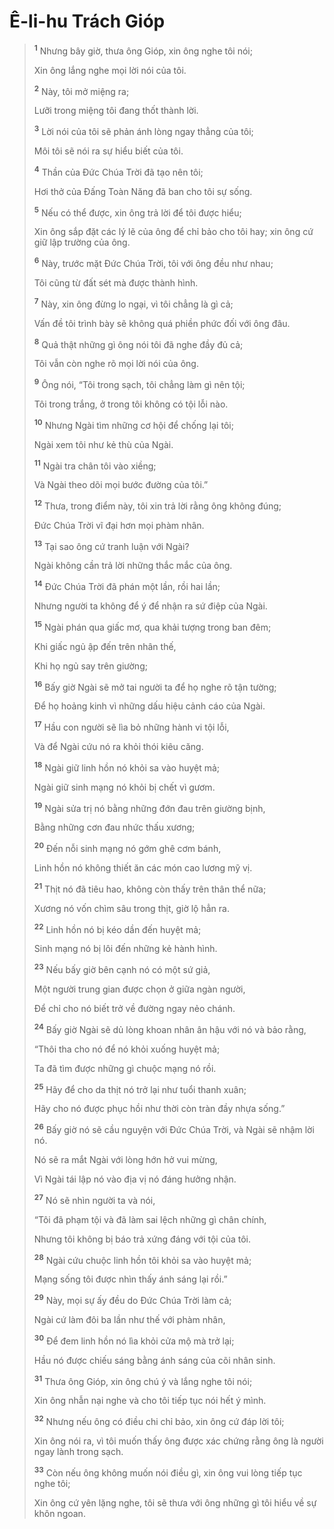 # Ê-li-hu Trách Gióp

> <sup><b>1</b></sup> Nhưng bây giờ, thưa ông Gióp, xin ông nghe tôi nói;
>
> Xin ông lắng nghe mọi lời nói của tôi.
>
> <sup><b>2</b></sup> Này, tôi mở miệng ra;
>
> Lưỡi trong miệng tôi đang thốt thành lời.
>
> <sup><b>3</b></sup> Lời nói của tôi sẽ phản ánh lòng ngay thẳng của tôi;
>
> Môi tôi sẽ nói ra sự hiểu biết của tôi.
>
> <sup><b>4</b></sup> Thần của Đức Chúa Trời đã tạo nên tôi;
>
> Hơi thở của Đấng Toàn Năng đã ban cho tôi sự sống.
>
> <sup><b>5</b></sup> Nếu có thể được, xin ông trả lời để tôi được hiểu;
>
> Xin ông sắp đặt các lý lẽ của ông để chỉ bảo cho tôi hay; xin ông cứ giữ lập trường của ông.
>
> <sup><b>6</b></sup> Này, trước mặt Đức Chúa Trời, tôi với ông đều như nhau;
>
> Tôi cũng từ đất sét mà được thành hình.
>
> <sup><b>7</b></sup> Này, xin ông đừng lo ngại, vì tôi chẳng là gì cả;
>
> Vấn đề tôi trình bày sẽ không quá phiền phức đối với ông đâu.
>
> <sup><b>8</b></sup> Quả thật những gì ông nói tôi đã nghe đầy đủ cả;
>
> Tôi vẫn còn nghe rõ mọi lời nói của ông.
>
> <sup><b>9</b></sup> Ông nói, “Tôi trong sạch, tôi chẳng làm gì nên tội;
>
> Tôi trong trắng, ở trong tôi không có tội lỗi nào.
>
> <sup><b>10</b></sup> Nhưng Ngài tìm những cơ hội để chống lại tôi;
>
> Ngài xem tôi như kẻ thù của Ngài.
>
> <sup><b>11</b></sup> Ngài tra chân tôi vào xiềng;
>
> Và Ngài theo dõi mọi bước đường của tôi.”
>
> <sup><b>12</b></sup> Thưa, trong điểm này, tôi xin trả lời rằng ông không đúng;
>
> Đức Chúa Trời vĩ đại hơn mọi phàm nhân.
>
> <sup><b>13</b></sup> Tại sao ông cứ tranh luận với Ngài?
>
> Ngài không cần trả lời những thắc mắc của ông.
>
> <sup><b>14</b></sup> Đức Chúa Trời đã phán một lần, rồi hai lần;
>
> Nhưng người ta không để ý để nhận ra sứ điệp của Ngài.
>
> <sup><b>15</b></sup> Ngài phán qua giấc mơ, qua khải tượng trong ban đêm;
>
> Khi giấc ngủ ập đến trên nhân thế,
>
> Khi họ ngủ say trên giường;
>
> <sup><b>16</b></sup> Bấy giờ Ngài sẽ mở tai người ta để họ nghe rõ tận tường;
>
> Để họ hoảng kinh vì những dấu hiệu cảnh cáo của Ngài.
>
> <sup><b>17</b></sup> Hầu con người sẽ lìa bỏ những hành vi tội lỗi,
>
> Và để Ngài cứu nó ra khỏi thói kiêu căng.
>
> <sup><b>18</b></sup> Ngài giữ linh hồn nó khỏi sa vào huyệt mả;
>
> Ngài giữ sinh mạng nó khỏi bị chết vì gươm.
>
> <sup><b>19</b></sup> Ngài sửa trị nó bằng những đớn đau trên giường bịnh,
>
> Bằng những cơn đau nhức thấu xương;
>
> <sup><b>20</b></sup> Đến nỗi sinh mạng nó gớm ghê cơm bánh,
>
> Linh hồn nó không thiết ăn các món cao lương mỹ vị.
>
> <sup><b>21</b></sup> Thịt nó đã tiêu hao, không còn thấy trên thân thể nữa;
>
> Xương nó vốn chìm sâu trong thịt, giờ lộ hẳn ra.
>
> <sup><b>22</b></sup> Linh hồn nó bị kéo dần đến huyệt mả;
>
> Sinh mạng nó bị lôi đến những kẻ hành hình.
>
> <sup><b>23</b></sup> Nếu bấy giờ bên cạnh nó có một sứ giả,
>
> Một người trung gian được chọn ở giữa ngàn người,
>
> Để chỉ cho nó biết trở về đường ngay nẻo chánh.
>
> <sup><b>24</b></sup> Bấy giờ Ngài sẽ dủ lòng khoan nhân ân hậu với nó và bảo rằng,
>
> “Thôi tha cho nó để nó khỏi xuống huyệt mả;
>
> Ta đã tìm được những gì chuộc mạng nó rồi.
>
> <sup><b>25</b></sup> Hãy để cho da thịt nó trở lại như tuổi thanh xuân;
>
> Hãy cho nó được phục hồi như thời còn tràn đầy nhựa sống.”
>
> <sup><b>26</b></sup> Bấy giờ nó sẽ cầu nguyện với Đức Chúa Trời, và Ngài sẽ nhậm lời nó.
>
> Nó sẽ ra mắt Ngài với lòng hớn hở vui mừng,
>
> Vì Ngài tái lập nó vào địa vị nó đáng hưởng nhận.
>
> <sup><b>27</b></sup> Nó sẽ nhìn người ta và nói,
>
> “Tôi đã phạm tội và đã làm sai lệch những gì chân chính,
>
> Nhưng tôi không bị báo trả xứng đáng với tội của tôi.
>
> <sup><b>28</b></sup> Ngài cứu chuộc linh hồn tôi khỏi sa vào huyệt mả;
>
> Mạng sống tôi được nhìn thấy ánh sáng lại rồi.”
>
> <sup><b>29</b></sup> Này, mọi sự ấy đều do Đức Chúa Trời làm cả;
>
> Ngài cứ làm đôi ba lần như thế với phàm nhân,
>
> <sup><b>30</b></sup> Để đem linh hồn nó lìa khỏi cửa mộ mà trở lại;
>
> Hầu nó được chiếu sáng bằng ánh sáng của cõi nhân sinh.
>
> <sup><b>31</b></sup> Thưa ông Gióp, xin ông chú ý và lắng nghe tôi nói;
>
> Xin ông nhẫn nại nghe và cho tôi tiếp tục nói hết ý mình.
>
> <sup><b>32</b></sup> Nhưng nếu ông có điều chi chỉ bảo, xin ông cứ đáp lời tôi;
>
> Xin ông nói ra, vì tôi muốn thấy ông được xác chứng rằng ông là người ngay lành trong sạch.
>
> <sup><b>33</b></sup> Còn nếu ông không muốn nói điều gì, xin ông vui lòng tiếp tục nghe tôi;
>
> Xin ông cứ yên lặng nghe, tôi sẽ thưa với ông những gì tôi hiểu về sự khôn ngoan.
